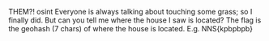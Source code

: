 THEM?!
osint
Everyone is always talking about touching some grass; so I finally did. But can you tell me where the house I saw is located? The flag is the geohash (7 chars) of where the house is located. E.g. NNS{kpbpbpb}
